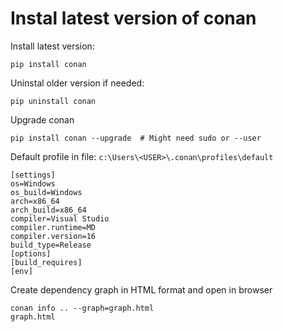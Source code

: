 # Instal latest version of conan

Install latest version:
```
pip install conan
``` 

Uninstal older version if needed:
```
pip uninstall conan
``` 

Upgrade conan
```
pip install conan --upgrade  # Might need sudo or --user
``` 

Default profile in file: `c:\Users\<USER>\.conan\profiles\default`
```
[settings]
os=Windows
os_build=Windows
arch=x86_64
arch_build=x86_64
compiler=Visual Studio
compiler.runtime=MD
compiler.version=16
build_type=Release
[options]
[build_requires]
[env]
```

Create dependency graph in HTML format and open in browser
```
conan info .. --graph=graph.html
graph.html
```